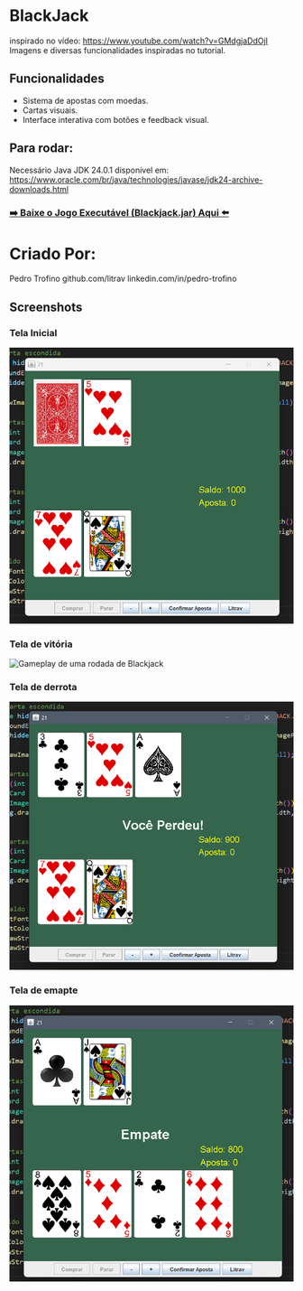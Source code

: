  # BlackJack

 inspirado no vídeo: https://www.youtube.com/watch?v=GMdgjaDdOjI
 Imagens e diversas funcionalidades inspiradas no tutorial.


## Funcionalidades
- Sistema de apostas com moedas.
- Cartas visuais.
- Interface interativa com botões e feedback visual.


## Para rodar:
Necessário Java JDK 24.0.1
disponível em: https://www.oracle.com/br/java/technologies/javase/jdk24-archive-downloads.html
### **[➡️ Baixe o Jogo Executável (Blackjack.jar) Aqui ⬅️](dist/Blackjack.jar)**

# Criado Por:
Pedro Trofino
github.com/litrav
linkedin.com/in/pedro-trofino

## Screenshots

### Tela Inicial
![Tela inicial do jogo de Blackjack](images/tela-inicial.png)

### Tela de vitória
![Gameplay de uma rodada de Blackjack](images/vitória.png)

### Tela de derrota
![Mensagem de vitória no jogo](images/derrota.png)

### Tela de emapte
![Mensagem de vitória no jogo](images/empate.png)
